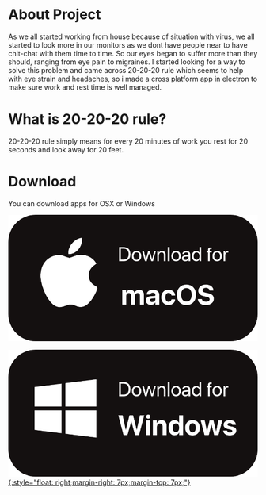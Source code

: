 # About Project
As we all started working from house because of situation with virus, we all started to look more in our monitors as we dont have people near to have chit-chat with them time to time. 
So our eyes began to suffer more than they should, ranging from eye pain to migraines. I started looking for a way to solve this problem and came across 20-20-20 rule which seems to help with eye strain and headaches, so i made a cross platform app in electron to make sure work and rest time is well managed.

# What is 20-20-20 rule?
20-20-20 rule simply means for every 20 minutes of work you rest for 20 seconds and look away for 20 feet.

# Download
You can download apps for OSX or Windows


[![Alt text](./download-macos.png?raw=true "Title")](http://google.com.au/) 

[![Alt text](./download-windows.png?raw=true "Title"){:style="float: right;margin-right: 7px;margin-top: 7px;"}](http://google.com.au/)


